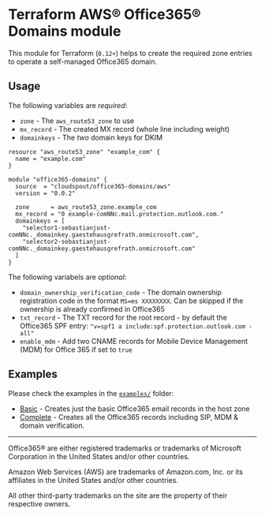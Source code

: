 # Terraform AWS® Office365® Domains module

This module for Terraform (`0.12+`) helps to create the required zone entries to 
operate a self-managed Office365 domain.

## Usage

The following variables are *required*:

* `zone` - The `aws_route53_zone` to use
* `mx_record` - The created MX record (whole line including weight)
* `domainkeys` - The *two* domain keys for DKIM

```hcl
resource "aws_route53_zone" "example_com" {
  name = "example.com"
}

module "office365-domains" {
  source  = "cloudspout/office365-domains/aws"
  version = "0.0.2"

  zone      = aws_route53_zone.example_com
  mx_record = "0 example-comNNc.mail.protection.outlook.com."
  domainkeys = [
    "selector1-sebastianjust-comNNc._domainkey.gaestehausgrefrath.onmicrosoft.com",
    "selector2-sebastianjust-comNNc._domainkey.gaestehausgrefrath.onmicrosoft.com"
  ]
}
```

The following variabels are *optional*:

* `domain_ownership_verification_code` - The domain ownership registration code in the format `MS=ms XXXXXXXX`. Can be skipped if the ownership is already confirmed in Office365
* `txt_record` - The TXT record for the root record - by default the Office365 SPF entry: `"v=spf1 a include:spf.protection.outlook.com -all"`
* `enable_mdm` -  Add two CNAME records for Mobile Device Management (MDM) for Office 365 if set to `true`

## Examples

Please check the examples in the [`examples/`](https://github.com/cloudspout/terraform-aws-office365-domains/tree/master/examples) folder:
* [Basic](https://github.com/cloudspout/terraform-aws-office365-domains/blob/master/examples/basic/main.tf) - Creates just the basic Office365 email records in the host zone
* [Complete](https://github.com/cloudspout/terraform-aws-office365-domains/blob/master/examples/complete/main.tf) - Creates all the Office365 records including SIP, MDM & domain verification.

-----------

Office365® are either registered trademarks or trademarks of Microsoft Corporation in the United States and/or other countries.

Amazon Web Services (AWS) are trademarks of Amazon.com, Inc. or its affiliates in the United States and/or other countries.

All other third-party trademarks on the site are the property of their respective owners.
